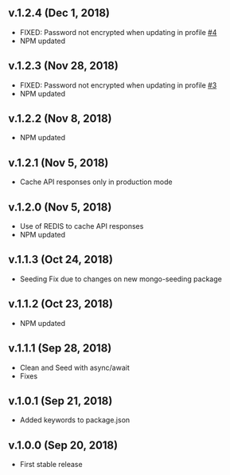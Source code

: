 ## v.1.2.4 (Dec 1, 2018)
* FIXED: Password not encrypted when updating in profile [\#4](https://github.com/davellanedam/node-express-mongodb-jwt-rest-api-skeleton/issues/4)
* NPM updated

## v.1.2.3 (Nov 28, 2018)
* FIXED: Password not encrypted when updating in profile [\#3](https://github.com/davellanedam/node-express-mongodb-jwt-rest-api-skeleton/issues/3)
* NPM updated

## v.1.2.2 (Nov 8, 2018)
* NPM updated

## v.1.2.1 (Nov 5, 2018)
* Cache API responses only in production mode

## v.1.2.0 (Nov 5, 2018)
* Use of REDIS to cache API responses
* NPM updated

## v.1.1.3 (Oct 24, 2018)
* Seeding Fix due to changes on new mongo-seeding package

## v.1.1.2 (Oct 23, 2018)
* NPM updated

## v.1.1.1 (Sep 28, 2018)
* Clean and Seed with async/await
* Fixes

## v.1.0.1 (Sep 21, 2018)
* Added keywords to package.json

## v.1.0.0 (Sep 20, 2018)
* First stable release
